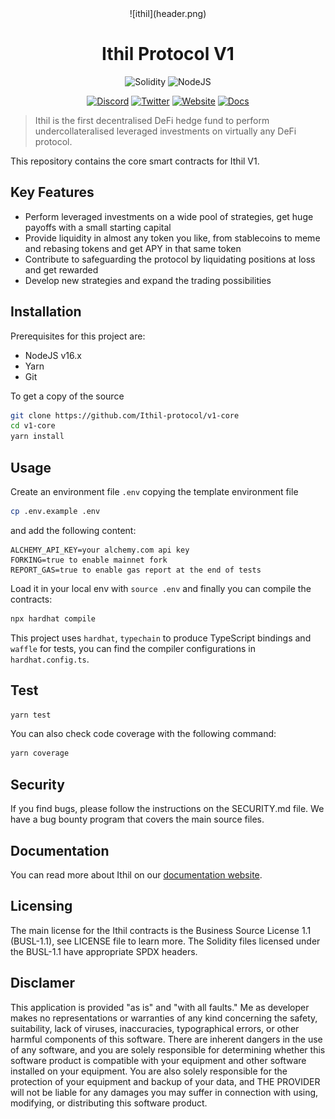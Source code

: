 <div align="center">
![ithil](header.png)
</div>

<h1 align="center">Ithil Protocol V1</h1>

<div align="center">

![Solidity](https://img.shields.io/badge/Solidity-0.8.12-e6e6e6?style=for-the-badge&logo=solidity&logoColor=black) ![NodeJS](https://img.shields.io/badge/Node.js-16.x-339933?style=for-the-badge&logo=nodedotjs&logoColor=white)

[![Discord](https://img.shields.io/badge/Discord-7289DA?style=for-the-badge&logo=discord&logoColor=white)](https://discord.gg/tEaGBcGdQC) [![Twitter](https://img.shields.io/badge/Twitter-1DA1F2?style=for-the-badge&logo=twitter&logoColor=white)](https://twitter.com/ithil_protocol) [![Website](https://img.shields.io/badge/Website-E34F26?style=for-the-badge&logo=Google-chrome&logoColor=white)](https://ithil.fi/) [![Docs](https://img.shields.io/badge/Docs-7B36ED?style=for-the-badge&logo=gitbook&logoColor=white)](https://docs.ithil.fi/)

</div>

> Ithil is the first decentralised DeFi hedge fund to perform undercollateralised leveraged investments on virtually any DeFi protocol.

This repository contains the core smart contracts for Ithil V1.

## Key Features

- Perform leveraged investments on a wide pool of strategies, get huge payoffs with a small starting capital
- Provide liquidity in almost any token you like, from stablecoins to meme and rebasing tokens and get APY in that same token
- Contribute to safeguarding the protocol by liquidating positions at loss and get rewarded
- Develop new strategies and expand the trading possibilities

## Installation

Prerequisites for this project are:

- NodeJS v16.x
- Yarn
- Git

To get a copy of the source

```bash
git clone https://github.com/Ithil-protocol/v1-core
cd v1-core
yarn install
```

## Usage

Create an environment file `.env` copying the template environment file

```bash
cp .env.example .env
```

and add the following content:

```text
ALCHEMY_API_KEY=your alchemy.com api key
FORKING=true to enable mainnet fork
REPORT_GAS=true to enable gas report at the end of tests
```

Load it in your local env with `source .env` and finally you can compile the contracts:

```bash
npx hardhat compile
```

This project uses `hardhat`, `typechain` to produce TypeScript bindings and `waffle` for tests, you can find the compiler configurations in `hardhat.config.ts`.

## Test

```bash
yarn test
```

You can also check code coverage with the following command:

```bash
yarn coverage
```

## Security

If you find bugs, please follow the instructions on the SECURITY.md file. We have a bug bounty program that covers the main source files.

## Documentation

You can read more about Ithil on our [documentation website](https://docs.ithil.fi/).

## Licensing

The main license for the Ithil contracts is the Business Source License 1.1 (BUSL-1.1), see LICENSE file to learn more. The Solidity files licensed under the BUSL-1.1 have appropriate SPDX headers.

## Disclamer

This application is provided "as is" and "with all faults." Me as developer makes no representations or warranties of any kind concerning the safety, suitability, lack of viruses, inaccuracies, typographical errors, or other harmful components of this software. There are inherent dangers in the use of any software, and you are solely responsible for determining whether this software product is compatible with your equipment and other software installed on your equipment. You are also solely responsible for the protection of your equipment and backup of your data, and THE PROVIDER will not be liable for any damages you may suffer in connection with using, modifying, or distributing this software product.
